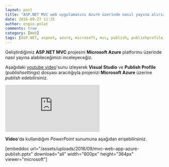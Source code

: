 ```yaml
---
layout: post
title: "ASP.NET MVC web uygulamasını Azure üzerinde nasıl yayına alırız"
date: 2016-09-27 11:35
author: engin.polat
comments: true
category: [Web]
tags: [ASP.NET, aspnet, azure, microsoft, mvc, publish, publishprofile, publishsettings, visual studio, youtube]
---
```

Geliştirdiğimiz **ASP.NET MVC** projesini **Microsoft Azure** platformu üzerinde nasıl yayına alabileceğimizi inceleyeceğiz.

Aşağıdaki <a href="https://youtu.be/2hkP8cSlIFM" target="_blank">youtube video</a>'sunu izleyerek **Visual Studio** ve **Publish Profile** (*publishsettings*) dosyası aracılığıyla projenizi **Microsoft Azure** üzerine *publish* edebilirsiniz.

<div class="embed-responsive embed-responsive-16by9"><iframe class="embed-responsive-item" src="https://www.youtube.com/embed/2hkP8cSlIFM" frameborder="0" allowfullscreen></iframe></div>

**Video**'da kullandığım *PowerPoint* sunumuna aşağıdan erişebilirsiniz.

[embeddoc url="/assets/uploads/2016/09/mvc-web-app-azure-publish.pptx" download="all" width="600px" height="364px" viewer="microsoft"]